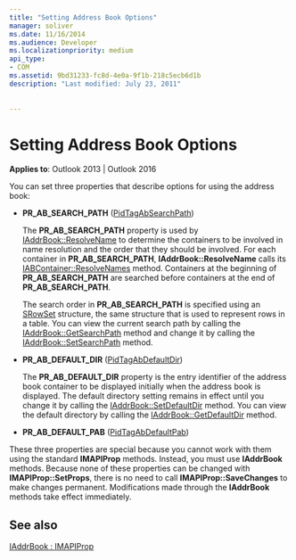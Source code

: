 ```yaml
---
title: "Setting Address Book Options"
manager: soliver
ms.date: 11/16/2014
ms.audience: Developer
ms.localizationpriority: medium
api_type:
- COM
ms.assetid: 9bd31233-fc8d-4e0a-9f1b-218c5ecb6d1b
description: "Last modified: July 23, 2011"
 
 
---
```


# Setting Address Book Options

  
  
**Applies to**: Outlook 2013 | Outlook 2016 
  
You can set three properties that describe options for using the address book:
  
- **PR_AB_SEARCH_PATH** ([PidTagAbSearchPath](pidtagabsearchpath-canonical-property.md))
    
    The **PR_AB_SEARCH_PATH** property is used by [IAddrBook::ResolveName](iaddrbook-resolvename.md) to determine the containers to be involved in name resolution and the order that they should be involved. For each container in **PR_AB_SEARCH_PATH**, **IAddrBook::ResolveName** calls its [IABContainer::ResolveNames](iabcontainer-resolvenames.md) method. Containers at the beginning of **PR_AB_SEARCH_PATH** are searched before containers at the end of **PR_AB_SEARCH_PATH**. 
    
    The search order in **PR_AB_SEARCH_PATH** is specified using an [SRowSet](srowset.md) structure, the same structure that is used to represent rows in a table. You can view the current search path by calling the [IAddrBook::GetSearchPath](iaddrbook-getsearchpath.md) method and change it by calling the [IAddrBook::SetSearchPath](iaddrbook-setsearchpath.md) method. 
    
- **PR_AB_DEFAULT_DIR** ([PidTagAbDefaultDir](pidtagabdefaultdir-canonical-property.md))
    
    The **PR_AB_DEFAULT_DIR** property is the entry identifier of the address book container to be displayed initially when the address book is displayed. The default directory setting remains in effect until you change it by calling the [IAddrBook::SetDefaultDir](iaddrbook-setdefaultdir.md) method. You can view the default directory by calling the [IAddrBook::GetDefaultDir](iaddrbook-getdefaultdir.md) method. 
    
- **PR_AB_DEFAULT_PAB** ([PidTagAbDefaultPab](pidtagabdefaultpab-canonical-property.md))
    
These three properties are special because you cannot work with them using the standard **IMAPIProp** methods. Instead, you must use **IAddrBook** methods. Because none of these properties can be changed with **IMAPIProp::SetProps**, there is no need to call **IMAPIProp::SaveChanges** to make changes permanent. Modifications made through the **IAddrBook** methods take effect immediately. 
  
## See also



[IAddrBook : IMAPIProp](iaddrbookimapiprop.md)

